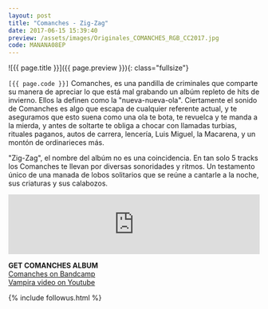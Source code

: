 ```yaml
---
layout: post
title: "Comanches - Zig-Zag"
date: 2017-06-15 15:39:40
preview: /assets/images/Originales_COMANCHES_RGB_CC2017.jpg
code: MANANA08EP
---
```


![{{ page.title }}]({{ page.preview }}){: class="fullsize"}

`[{{ page.code }}]` Comanches, es una pandilla de criminales que comparte su manera de apreciar lo que está mal grabando un albúm repleto de hits de invierno. Ellos la definen como la "nueva-nueva-ola". Ciertamente el sonido de Comanches es algo que escapa de cualquier referente actual, y te aseguramos que esto suena como una ola te bota, te revuelca y te manda a la mierda, y antes de soltarte te obliga a chocar con llamadas turbias, rituales paganos, autos de carrera, lencería, Luis Miguel, la Macarena, y un montón de ordinarieces más.


"Zig-Zag", el nombre del albúm no es una coincidencia. En tan solo 5 tracks los Comanches te llevan por diversas sonoridades y ritmos. Un testamento único de una manada de lobos solitarios que se reúne a cantarle a la noche, sus criaturas y sus calabozos.


<iframe style="border: 0; width: 100%; height: 120px;" src="https://bandcamp.com/EmbeddedPlayer/album=230095237/size=large/bgcol=333333/linkcol=ffffff/tracklist=false/artwork=small/transparent=true/" seamless><a href="http://cxmanches.bandcamp.com/album/comanches">Comanches by Comanches</a></iframe>


**GET COMANCHES ALBUM**<br>
[Comanches on Bandcamp](https://cxmanches.bandcamp.com)<br>
[Vampira video on Youtube](https://www.youtube.com/watch?v=Mfl_D2bzXHE)

{% include followus.html %}

